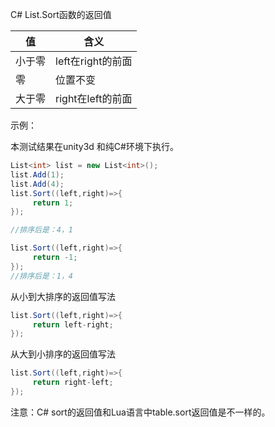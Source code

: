 C# List.Sort函数的返回值

| 值     | 含义              |
| ------ | ----------------- |
| 小于零 | left在right的前面 |
| 零     | 位置不变          |
| 大于零 | right在left的前面 |

示例：

本测试结果在unity3d 和纯C#环境下执行。

```C#
List<int> list = new List<int>();
list.Add(1);
list.Add(4);
list.Sort((left,right)=>{
     return 1;
});

//排序后是：4，1
```

```c#
list.Sort((left,right)=>{
     return -1;
});
//排序后是：1，4
```



从小到大排序的返回值写法

````c#
list.Sort((left,right)=>{
     return left-right;
});
````

从大到小排序的返回值写法

````c#
list.Sort((left,right)=>{
     return right-left;
});
````





注意：C# sort的返回值和Lua语言中table.sort返回值是不一样的。

